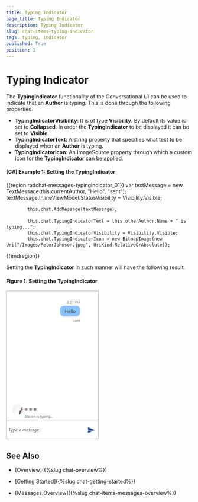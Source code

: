 ```yaml
---
title: Typing Indicator
page_title: Typing Indicator
description: Typing Indicator
slug: chat-items-typing-indicator
tags: typing, indicator
published: True
position: 1
---
```


# Typing Indicator

The __TypingIndicator__ functionality of the Conversational UI can be used to indicate that an __Author__ is typing. This is done through the following properties.

* __TypingIndicatorVisibility__: It is of type __Visibility__. By default its value is set to __Collapsed__. In order the __TypingIndicator__ to be displayed it can be set to __Visible__.
* __TypingIndicatorText__: A string property that specifies what text to be displayed when an __Author__ is typing.
* __TypingIndicatorIcon__: An ImageSource property through which a custom icon for the __TypingIndicator__ can be applied.

#### __[C#] Example 1: Setting the TypingIndicator__
{{region radchat-messages-typingindicator_01}}
			var textMessage = new TextMessage(this.currentAuthor, "Hello", "sent");
            textMessage.InlineViewModel.StatusVisibility = Visibility.Visible;

            this.chat.AddMessage(textMessage);

            this.chat.TypingIndicatorText = this.otherAuthor.Name + " is typing...";
            this.chat.TypingIndicatorVisibility = Visibility.Visible;
            this.chat.TypingIndicatorIcon = new BitmapImage(new Uri("/Images/PeterJohnson.jpeg", UriKind.RelativeOrAbsolute));
{{endregion}}

Setting the __TypingIndicator__ in such manner will have the following result.

#### __Figure 1: Setting the TypingIndicator__

![Setting the TypingIndicator](images/RadChat_Items_TypeIndicator_01.png)

## See Also

* [Overview]({%slug chat-overview%})

* [Getting Started]({%slug chat-getting-started%})

* [Messages Overview]({%slug chat-items-messages-overview%})